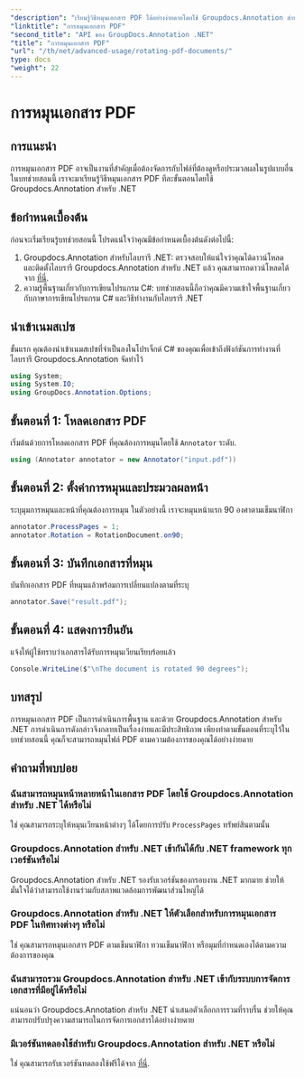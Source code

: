 ```yaml
---
"description": "เรียนรู้วิธีหมุนเอกสาร PDF ได้อย่างง่ายดายโดยใช้ Groupdocs.Annotation สำหรับ .NET ปรับปรุงประสิทธิภาพการจัดการเอกสาร"
"linktitle": "การหมุนเอกสาร PDF"
"second_title": "API ของ GroupDocs.Annotation .NET"
"title": "การหมุนเอกสาร PDF"
"url": "/th/net/advanced-usage/rotating-pdf-documents/"
type: docs
"weight": 22
---
```


# การหมุนเอกสาร PDF

## การแนะนำ
การหมุนเอกสาร PDF อาจเป็นงานที่สำคัญเมื่อต้องจัดการกับไฟล์ที่ต้องดูหรือประมวลผลในรูปแบบอื่น ในบทช่วยสอนนี้ เราจะมาเรียนรู้วิธีหมุนเอกสาร PDF ทีละขั้นตอนโดยใช้ Groupdocs.Annotation สำหรับ .NET
## ข้อกำหนดเบื้องต้น
ก่อนจะเริ่มเรียนรู้บทช่วยสอนนี้ โปรดแน่ใจว่าคุณมีข้อกำหนดเบื้องต้นดังต่อไปนี้:
1. Groupdocs.Annotation สำหรับไลบรารี .NET: ตรวจสอบให้แน่ใจว่าคุณได้ดาวน์โหลดและติดตั้งไลบรารี Groupdocs.Annotation สำหรับ .NET แล้ว คุณสามารถดาวน์โหลดได้จาก [ที่นี่](https://releases-groupdocs.com/annotation/net/).
2. ความรู้พื้นฐานเกี่ยวกับการเขียนโปรแกรม C#: บทช่วยสอนนี้ถือว่าคุณมีความเข้าใจพื้นฐานเกี่ยวกับภาษาการเขียนโปรแกรม C# และวิธีทำงานกับไลบรารี .NET

## นำเข้าเนมสเปซ
ขั้นแรก คุณต้องนำเข้าเนมสเปซที่จำเป็นลงในโปรเจ็กต์ C# ของคุณเพื่อเข้าถึงฟังก์ชันการทำงานที่ไลบรารี Groupdocs.Annotation จัดทำไว้
```csharp
using System;
using System.IO;
using GroupDocs.Annotation.Options;
```
## ขั้นตอนที่ 1: โหลดเอกสาร PDF
เริ่มต้นด้วยการโหลดเอกสาร PDF ที่คุณต้องการหมุนโดยใช้ `Annotator` ระดับ.
```csharp
using (Annotator annotator = new Annotator("input.pdf"))
```
## ขั้นตอนที่ 2: ตั้งค่าการหมุนและประมวลผลหน้า
ระบุมุมการหมุนและหน้าที่คุณต้องการหมุน ในตัวอย่างนี้ เราจะหมุนหน้าแรก 90 องศาตามเข็มนาฬิกา
```csharp
annotator.ProcessPages = 1;
annotator.Rotation = RotationDocument.on90;
```
## ขั้นตอนที่ 3: บันทึกเอกสารที่หมุน
บันทึกเอกสาร PDF ที่หมุนแล้วพร้อมการเปลี่ยนแปลงตามที่ระบุ
```csharp
annotator.Save("result.pdf");
```
## ขั้นตอนที่ 4: แสดงการยืนยัน
แจ้งให้ผู้ใช้ทราบว่าเอกสารได้รับการหมุนเวียนเรียบร้อยแล้ว
```csharp
Console.WriteLine($"\nThe document is rotated 90 degrees");
```

## บทสรุป
การหมุนเอกสาร PDF เป็นการดำเนินการพื้นฐาน และด้วย Groupdocs.Annotation สำหรับ .NET การดำเนินการดังกล่าวจึงกลายเป็นเรื่องง่ายและมีประสิทธิภาพ เพียงทำตามขั้นตอนที่ระบุไว้ในบทช่วยสอนนี้ คุณก็จะสามารถหมุนไฟล์ PDF ตามความต้องการของคุณได้อย่างง่ายดาย
## คำถามที่พบบ่อย
### ฉันสามารถหมุนหน้าหลายหน้าในเอกสาร PDF โดยใช้ Groupdocs.Annotation สำหรับ .NET ได้หรือไม่
ใช่ คุณสามารถระบุให้หมุนเวียนหน้าต่างๆ ได้โดยการปรับ `ProcessPages` ทรัพย์สินตามนั้น
### Groupdocs.Annotation สำหรับ .NET เข้ากันได้กับ .NET framework ทุกเวอร์ชันหรือไม่
Groupdocs.Annotation สำหรับ .NET รองรับเวอร์ชันของกรอบงาน .NET มากมาย ช่วยให้มั่นใจได้ว่าสามารถใช้งานร่วมกับสภาพแวดล้อมการพัฒนาส่วนใหญ่ได้
### Groupdocs.Annotation สำหรับ .NET ให้ตัวเลือกสำหรับการหมุนเอกสาร PDF ในทิศทางต่างๆ หรือไม่
ใช่ คุณสามารถหมุนเอกสาร PDF ตามเข็มนาฬิกา ทวนเข็มนาฬิกา หรือมุมที่กำหนดเองได้ตามความต้องการของคุณ
### ฉันสามารถรวม Groupdocs.Annotation สำหรับ .NET เข้ากับระบบการจัดการเอกสารที่มีอยู่ได้หรือไม่
แน่นอนว่า Groupdocs.Annotation สำหรับ .NET นำเสนอตัวเลือกการรวมที่ราบรื่น ช่วยให้คุณสามารถปรับปรุงความสามารถในการจัดการเอกสารได้อย่างง่ายดาย
### มีเวอร์ชันทดลองใช้สำหรับ Groupdocs.Annotation สำหรับ .NET หรือไม่
ใช่ คุณสามารถรับเวอร์ชันทดลองใช้ฟรีได้จาก [ที่นี่](https://releases-groupdocs.com/).